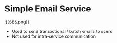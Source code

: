 # Simple Email Service
![[SES.png]]
- Used to send transactional / batch emails to users
- Not used for intra-service communication